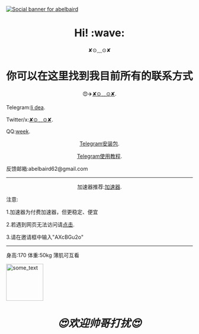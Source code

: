 [![Social banner for
abelbaird](https://github.com/abelbaird/medium/blob/main/svg-gobbler.svg)](https://github.com/abelbaird/abelbaird/blob/main/README.md)
<h1 align='center'> Hi! :wave:</h1>
<p align='center'>
✘⊙﹏⊙✘
</p>
<h1 align='center'>你可以在这里找到我目前所有的联系方式</h1>
<p align='center'>😍✈️<a href="#">✘⊙﹏⊙✘</a>.</p>
<p align='center1'>Telegram:<a href="https://t.me/PJP2064860">li dea</a>.</p>

<p align='center1'>Twitter/x:<a href="https://x.com/beiji1328?t=NCKYbPgmCFOMcjlPuX6iSQ&s=09">✘⊙﹏⊙✘</a>.</p>
<p align='center1'>QQ:<a href="https://qm.qq.com/q/8vicAZQHkc">week</a>.</p>
<p align='center'><a href="https://telegram.org/android">Telegram安装包</a>.</p>
<p align='center'><a href="https://github.com/abelbaird/Telegram/blob/main/README.md">Telegram使用教程</a>.</p>
<p>反馈邮箱:abelbaird62@gmail.com</p>
<hr>
<p align='center'>加速器推荐:<a href="https://512.jsy.lol/#/register?code=AXcBGu2o">加速器</a>.</p></hr>
<p align='center1'>注意:</p>
<p>1.加速器为付费加速器，但更稳定、便宜</p>
<p>2.若遇到网页无法访问请<a href="https://xn--kbtz0ztjtvlp.com/">点击</a>.</P>
<p>3.请在邀请框中输入"AXcBGu2o"</p>
<hr></hr>
<p>身高:170   体重:50kg
薄肌可互看</p>
<img src="https://github.com/abelbaird/medium/blob/main/1721569577419.jpg" alt="some_text" width="100" height="100">


<h1 align='center'><i>😍欢迎帅哥打扰😍</i></h1>				<br>
					
